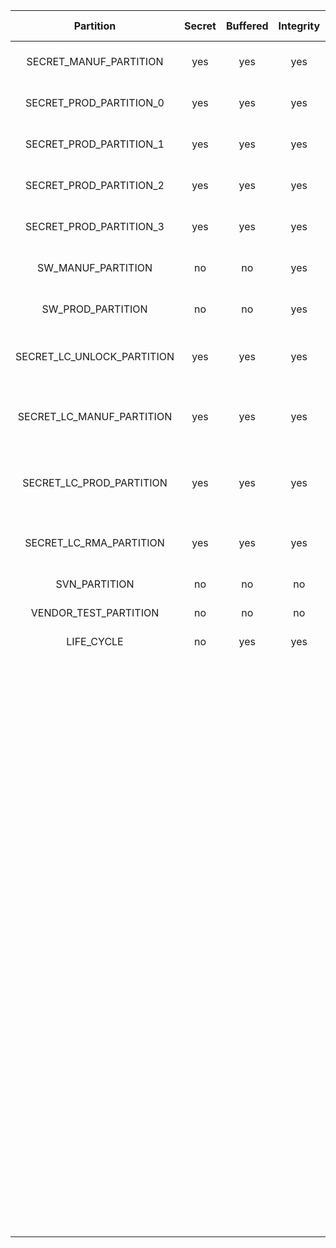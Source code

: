 <!--
DO NOT EDIT THIS FILE DIRECTLY.
It has been generated with ./util/design/gen-otp-mmap.py
-->

|         Partition          |  Secret  |  Buffered  |  Integrity  |  WR Lockable  |  RD Lockable  | Description                                                         |
|:--------------------------:|:--------:|:----------:|:-----------:|:-------------:|:-------------:|:--------------------------------------------------------------------|
|   SECRET_MANUF_PARTITION   |   yes    |    yes     |     yes     | yes (Digest)  | yes (Digest)  | Secret manufacturing partition.                                     |
|  SECRET_PROD_PARTITION_0   |   yes    |    yes     |     yes     | yes (Digest)  | yes (Digest)  | Secret production partition 0.                                      |
|  SECRET_PROD_PARTITION_1   |   yes    |    yes     |     yes     | yes (Digest)  | yes (Digest)  | Secret production partition 1.                                      |
|  SECRET_PROD_PARTITION_2   |   yes    |    yes     |     yes     | yes (Digest)  | yes (Digest)  | Secret production partition 2.                                      |
|  SECRET_PROD_PARTITION_3   |   yes    |    yes     |     yes     | yes (Digest)  | yes (Digest)  | Secret production partition 3.                                      |
|     SW_MANUF_PARTITION     |    no    |     no     |     yes     | yes (Digest)  |   yes (CSR)   | Software manufacturing partition.                                   |
|     SW_PROD_PARTITION      |    no    |     no     |     yes     | yes (Digest)  |   yes (CSR)   | Software production partition.                                      |
| SECRET_LC_UNLOCK_PARTITION |   yes    |    yes     |     yes     | yes (Digest)  | yes (Digest)  | Secret life-cycle unlock token partition.                           |
| SECRET_LC_MANUF_PARTITION  |   yes    |    yes     |     yes     | yes (Digest)  | yes (Digest)  | Secret life-cycle manufacturing token partition.                    |
|  SECRET_LC_PROD_PARTITION  |   yes    |    yes     |     yes     | yes (Digest)  | yes (Digest)  | Secret life-cycle production token partition.                       |
|  SECRET_LC_RMA_PARTITION   |   yes    |    yes     |     yes     | yes (Digest)  | yes (Digest)  | Secret life-cycle RMA token partition.                              |
|       SVN_PARTITION        |    no    |     no     |     no      |      no       |   yes (CSR)   | SVN Partition.                                                      |
|   VENDOR_TEST_PARTITION    |    no    |     no     |     no      | yes (Digest)  |   yes (CSR)   | Vendor test partition.                                              |
|         LIFE_CYCLE         |    no    |    yes     |     yes     |      no       |      no       | Lifecycle partition.                                                |
|                            |          |            |             |               |               | This contains lifecycle transition count and state. This partition  |
|                            |          |            |             |               |               | cannot be locked since the life cycle state needs to advance to RMA |
|                            |          |            |             |               |               | in-field. Note that while this partition is not marked secret, it   |
|                            |          |            |             |               |               | is not readable nor writeable via the DAI. Only the LC controller   |
|                            |          |            |             |               |               | can access this partition, and even via the LC controller it is not |
|                            |          |            |             |               |               | possible to read the raw manufacturing life cycle state in encoded  |
|                            |          |            |             |               |               | form, since that encoding is considered a netlist secret. The LC    |
|                            |          |            |             |               |               | controller only exposes a decoded version of this state.            |
